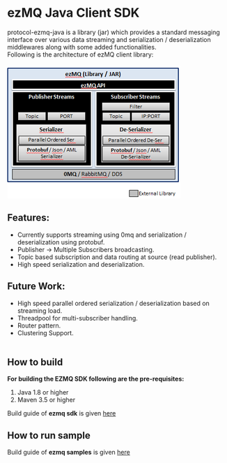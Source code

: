# ezMQ Java Client SDK

protocol-ezmq-java is a library (jar) which provides a standard messaging interface over various data streaming 
and serialization / deserialization middlewares along with some added functionalities.</br>
Following is the architecture of ezMQ client library: </br> </br>
![ezMQ Architecture](doc/images/ezMQ_architecture_0.1.png?raw=true "ezMQ Arch")

## Features:
* Currently supports streaming using 0mq and serialization / deserialization using protobuf.
* Publisher -> Multiple Subscribers broadcasting.
* Topic based subscription and data routing at source (read publisher).
* High speed serialization and deserialization.

## Future Work:
* High speed parallel ordered serialization / deserialization based on streaming load.
* Threadpool for multi-subscriber handling.
* Router pattern.
* Clustering Support.
</br></br>

## How to build 
**For building the EZMQ SDK following are the pre-requisites:**
1. Java 1.8 or higher <br>
2. Maven 3.5 or higher <br>

Build guide of **ezmq sdk** is given [here](./edgex-ezmq/README.md)


## How to run sample

Build guide of **ezmq samples** is given 
[here](./samples/README.md)
